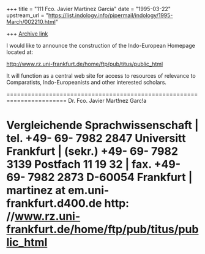 +++
title = "111 Fco. Javier Martinez Garcia"
date = "1995-03-22"
upstream_url = "https://list.indology.info/pipermail/indology/1995-March/002210.html"

+++
[Archive link](https://list.indology.info/pipermail/indology/1995-March/002210.html)



I would like to announce the construction of the Indo-European Homepage 
located at:

http://www.rz.uni-frankfurt.de/home/ftp/pub/titus/public_html

It will function as a central web site for access to resources
of relevance to Comparatists, Indo-Europeanists and other interested 
scholars.

   =======================================================================
                  Dr. Fco. Javier Mart!nez Garc!a

   Vergleichende Sprachwissenschaft   |  tel.     +49- 69- 7982 2847
   Universitt Frankfurt              |   (sekr.) +49- 69- 7982 3139
   Postfach 11 19 32                  |  fax.     +49- 69- 7982 2873
   D-60054 Frankfurt                  |  martinez at em.uni-frankfurt.d400.de
     http: //www.rz.uni-frankfurt.de/home/ftp/pub/titus/public_html
   =======================================================================






